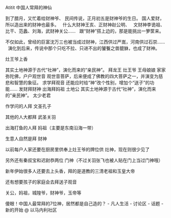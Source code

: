 Atitit 中国人常拜的神仙

到了腊月，又忙着给财神爷、
民间传说，正月初五是财神爷的生日。
国人爱财，所以造出来的财神也最多。
 
什么大财神王亥、正财神赵公明、
 
文财神李诡祖、比干、范蠡、刘海，武财神关公……
 
跟“财神”搭上边的，那是能挑出一箩筐来。

不仅如此，曾经的巨富沈万三也被当成过财神，江西供过严嵩，河南供过石崇……
 
演化到后来，传说中那个只吃不拉、只进不出的饕餮之兽貔貅，也成了财神。

灶王爷上香

其实土地神源于古代“社神”，演化而来的“亲民神”。
拜龙王
灶王爷
王母娘娘 
家家弥陀佛，户户观世音
观世音菩萨，后来便成了佛教的四大菩萨之一，并演变为慈悲和智慧的象征。
求学拜观音
还能应时给“神”改个性别，增加个“送子”的功能……
发财拜财神
出海拜妈祖
土地公
其实土地神源于古代“社神”，演化而来的“亲民神”。
太少老君

作学问的人拜 文圣孔子

其他的人大都拜 武圣关羽

出海打鱼的人拜 妈祖（主要是东南沿海一带）

生意人自然是拜 财神

以前每户人家还要在厨房里供奉上灶王爷的牌位供 灶神，现在则很少见了

另外还有秦叔宝和迟尉恭两位 门神（不过关羽张飞也被人贴在门上当过门神哦）

新年伊始很多人还要去上头香，拜的是道教的三清老祖和玉皇大帝

还有想要孩子的家庭会去拜送子观音

关公，妈祖，城隍爷，财神爷，玉帝等

傻眼！中国人最常拜的7位神，居然都是自己造的？ - 凡人生活 - 讨论区 - 话题 - 新的开始 @ 以马内利社区
